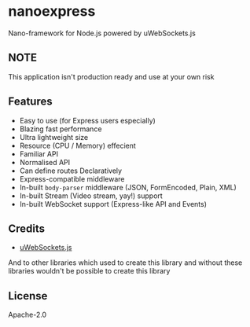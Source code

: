 # nanoexpress

Nano-framework for Node.js powered by uWebSockets.js

## NOTE

This application isn't production ready and use at your own risk

## Features

- Easy to use (for Express users especially)
- Blazing fast performance
- Ultra lightweight size
- Resource (CPU / Memory) effecient
- Familiar API
- Normalised API
- Can define routes Declaratively
- Express-compatible middleware
- In-built `body-parser` middleware (JSON, FormEncoded, Plain, XML)
- In-built Stream (Video stream, yay!) support
- In-built WebSocket support (Express-like API and Events)

## Credits

- [uWebSockets.js](https://github.com/uNetworking/uWebSockets.js)

And to other libraries which used to create this library and without these libraries wouldn't be possible to create this library

## License

Apache-2.0

